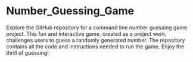 # Number_Guessing_Game
Explore the GitHub repository for a command line number guessing game project. This fun and interactive game, created as a project work, challenges users to guess a randomly generated number. The repository contains all the code and instructions needed to run the game. Enjoy the thrill of guessing!
